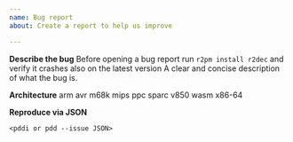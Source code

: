 ```yaml
---
name: Bug report
about: Create a report to help us improve

---
```


**Describe the bug**
Before opening a bug report run `r2pm install r2dec` and verify it crashes also on the latest version
A clear and concise description of what the bug is.

**Architecture**
arm
avr
m68k
mips
ppc
sparc
v850
wasm
x86-64

**Reproduce via JSON**
```
<pddi or pdd --issue JSON>
```

